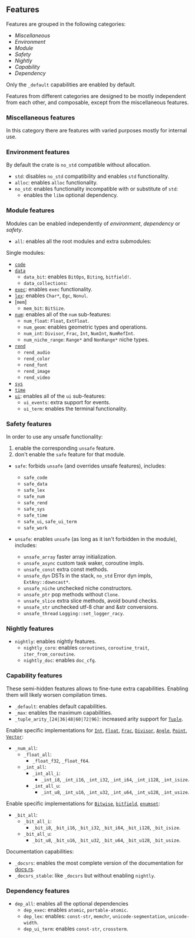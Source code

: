 ## Features

Features are grouped in the following categories:
- *Miscellaneous*
- *Environment*
- *Module*
- *Safety*
- *Nightly*
- *Capability*
- *Dependency*

Only the `_default` capabilities are enabled by default.

Features from different categories are designed to be mostly independent from
each other, and composable, except from the miscellaneous features.

### Miscellaneous features

In this category there are features with varied purposes mostly for internal use.



### Environment features

By default the crate is `no_std` compatible without allocation.

- `std`: disables `no_std` compatibility and enables `std` functionality.
- `alloc`: enables `alloc` functionality.
- `no_std`: enables functionality incompatible with or substitute of `std`:
  - enables the `libm` optional dependency.


### Module features

Modules can be enabled independently of *environment*, *dependency* or *safety*.

- `all`: enables all the root modules and extra submodules:

Single modules:
- [`code`]
- [`data`]
  - `data_bit`: enables `BitOps`, `Biting`, `bitfield!`.
  - `data_collections`:
- [`exec`]: enables `exec` functionality.
- [`lex`]: enables `Char*`, `Egc`, `Nonul`.
- [`mem`]
  - `mem_bit`: `BitSize`.
- [`num`]: enables all of the `num` sub-features:
    - `num_float`: `Float`, `ExtFloat`.
    - `num_geom`: enables geometric types and operations.
    - `num_int`: `Divisor`, `Frac`, `Int`, `NumInt`, `NumRefInt`.
    - `num_niche_range`: `Range*` and `NonRange*` niche types.
- [`rend`]
    - `rend_audio`
    - `rend_color`
    - `rend_font`
    - `rend_image`
    - `rend_video`
- [`sys`]
- [`time`]
- [`ui`]: enables all of the `ui` sub-features:
    - `ui_events`: extra support for events.
    - `ui_term`: enables the terminal functionality.

[`code`]: crate::code
[`data`]: crate::data
[`exec`]: crate::exec
[`lex`]: crate::lex
[`num`]: crate::num
[`rend`]: crate::rend
[`niche`]: crate::num::niche
[`sys`]: crate::sys
[`time`]: crate::time
[`ui`]: crate::ui
[`ui_term`]: crate::ui_term


### Safety features

In order to use any unsafe functionality:
1. enable the corresponding `unsafe` feature.
2. don't enable the `safe` feature for that module.

- `safe`: forbids `unsafe` (and overrides unsafe features), includes:
  - `safe_code`
  - `safe_data`
  - `safe_lex`
  - `safe_num`
  - `safe_rend`
  - `safe_sys`
  - `safe_time`
  - `safe_ui`, `safe_ui_term`
  - `safe_work`

- `unsafe`: enables `unsafe` (as long as it isn't forbidden in the module), includes:
	- `unsafe_array` faster array initialization.
	- `unsafe_async` custom task waker, coroutine impls.
	- `unsafe_const` extra const methods.
	- `unsafe_dyn` DSTs in the stack, `no_std` Error dyn impls, `ExtAny::downcast*`.
	- `unsafe_niche` unchecked niche constructors.
	- `unsafe_ptr` pop methods without `Clone`.
	- `unsafe_slice` extra slice methods, avoid bound checks.
	- `unsafe_str` unchecked utf-8 char and &str conversions.
	- `unsafe_thread` `Logging::set_logger_racy`.


### Nightly features

- `nightly`: enables nightly features.
  - `nightly_coro`: enables `coroutines`, `coroutine_trait`, `iter_from_coroutine`.
  - `nightly_doc`: enables `doc_cfg`.


### Capability features

These semi-hidden features allows to fine-tune extra capabilities.
Enabling them will likely worsen compilation times.

- `_default`: enables default capabilities.
- `_max`: enables the maximum capabilities.
- `_tuple_arity_[24|36|48|60|72|96]`: increased arity support for [`Tuple`].

Enable specific implementations for [`Int`], [`Float`], [`Frac`], [`Divisor`],
[`Angle`], [`Point`], [`Vector`]:
- `_num_all`:
  - `_float_all`:
    - `_float_f32`, `_float_f64`.
  - `_int_all`:
    - `_int_all_i`:
      - `_int_i8`, `_int_i16`, `_int_i32`, `_int_i64`, `_int_i128`, `_int_isize`.
    - `_int_all_u`:
      - `_int_u8`, `_int_u16`, `_int_u32`, `_int_u64`, `_int_u128`, `_int_usize`.

[`Tuple`]: crate::data::collections::Tuple
[`Float`]: crate::num::Float
[`Frac`]: crate::num::Frac
[`Int`]: crate::num::Int
[`Divisor`]: crate::num::Divisor
[`Angle`]: crate::num::Angle
[`Point`]: crate::num::Point
[`Vector`]: crate::num::Vector

Enable specific implementations for [`Bitwise`], [`bitfield`], [`enumset`]:
- `_bit_all`:
  - `_bit_all_i`:
    - `_bit_i8`, `_bit_i16`, `_bit_i32`,
      `_bit_i64`, `_bit_i128`, `_bit_isize`.
  - `_bit_all_u`:
    - `_bit_u8`, `_bit_u16`, `_bit_u32`,
      `_bit_u64`, `_bit_u128`, `_bit_usize`.

[`Bitwise`]: crate::num::Bitwise
[`bitfield`]: crate::num::bitfield
[`enumset`]: crate::num::enumset

 Documentation capabilities:
- `_docsrs`: enables the most complete version of the documentation for [docs.rs](https://docs.rs).
- `_docsrs_stable`: like `_docsrs` but without enabling `nightly`.


### Dependency features

- `dep_all`: enables all the optional dependencies
  - `dep_exec`: enables `atomic`, `portable-atomic`.
  - `dep_lex`: enables: `const-str`, `memchr`, `unicode-segmentation`, `unicode-width`.
  - `dep_ui_term`: enables `const-str`, `crossterm`.
